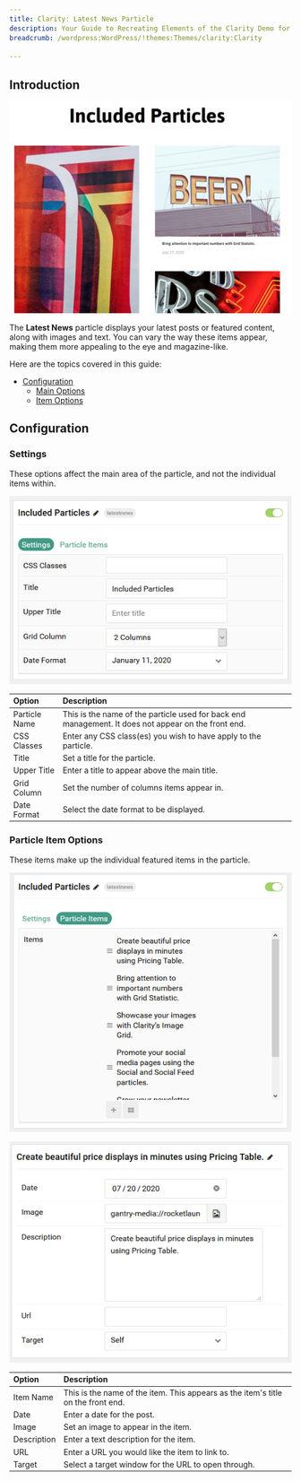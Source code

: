 ```yaml
---
title: Clarity: Latest News Particle
description: Your Guide to Recreating Elements of the Clarity Demo for WordPress
breadcrumb: /wordpress:WordPress/!themes:Themes/clarity:Clarity

---
```


## Introduction

![](assets/particle_latestnews1.png)

The **Latest News** particle displays your latest posts or featured content, along with images and text. You can vary the way these items appear, making them more appealing to the eye and magazine-like.

Here are the topics covered in this guide:

* [Configuration](#configuration)
    - [Main Options](#settings)
    - [Item Options](#particle-item-options)

## Configuration

### Settings

These options affect the main area of the particle, and not the individual items within.

![](assets/particle_latestnews2.png)

| Option          | Description                                                                                         |
|:--------------- |:--------------------------------------------------------------------------------------------------- |
| Particle Name   | This is the name of the particle used for back end management. It does not appear on the front end. |
| CSS Classes     | Enter any CSS class(es) you wish to have apply to the particle.                                     |
| Title           | Set a title for the particle.                                                                       |
| Upper Title     | Enter a title to appear above the main title.                                                       |
| Grid Column     | Set the number of columns items appear in.                                                          |
| Date Format     | Select the date format to be displayed.                                                             |

### Particle Item Options

These items make up the individual featured items in the particle.

![](assets/particle_latestnews3.png)

![](assets/particle_latestnews4.png)

| Option        | Description                                                                               |
| :-----------  | :---------------------------------------------------------------------------------------- |
| Item Name     | This is the name of the item. This appears as the item's title on the front end.          |
| Date          | Enter a date for the post.                                                             |
| Image         | Set an image to appear in the item.                                                       |
| Description   | Enter a text description for the item.                                                    |
| URL           | Enter a URL you would like the item to link to.                                           |
| Target        | Select a target window for the URL to open through.                                       |

